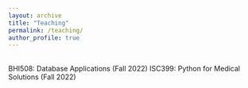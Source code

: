 ```yaml
---
layout: archive
title: "Teaching"
permalink: /teaching/
author_profile: true
---
```



<br>
BHI508: Database Applications (Fall 2022)
ISC399: Python for Medical Solutions (Fall 2022)





